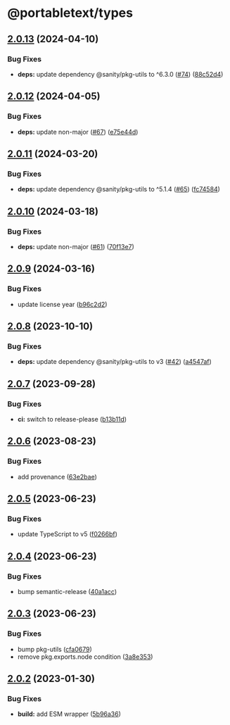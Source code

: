 # @portabletext/types

## [2.0.13](https://github.com/portabletext/types/compare/v2.0.12...v2.0.13) (2024-04-10)


### Bug Fixes

* **deps:** update dependency @sanity/pkg-utils to ^6.3.0 ([#74](https://github.com/portabletext/types/issues/74)) ([88c52d4](https://github.com/portabletext/types/commit/88c52d4fd51da027dc8d64159e3df8b03ba6b205))

## [2.0.12](https://github.com/portabletext/types/compare/v2.0.11...v2.0.12) (2024-04-05)


### Bug Fixes

* **deps:** update non-major ([#67](https://github.com/portabletext/types/issues/67)) ([e75e44d](https://github.com/portabletext/types/commit/e75e44d1c6b8657ffc54f33304afa09c5948d956))

## [2.0.11](https://github.com/portabletext/types/compare/v2.0.10...v2.0.11) (2024-03-20)


### Bug Fixes

* **deps:** update dependency @sanity/pkg-utils to ^5.1.4 ([#65](https://github.com/portabletext/types/issues/65)) ([fc74584](https://github.com/portabletext/types/commit/fc74584c630b4ba61c09d063205c48d50dd97144))

## [2.0.10](https://github.com/portabletext/types/compare/v2.0.9...v2.0.10) (2024-03-18)


### Bug Fixes

* **deps:** update non-major ([#61](https://github.com/portabletext/types/issues/61)) ([70f13e7](https://github.com/portabletext/types/commit/70f13e799a4ea54812f085ef7ab4f7b2cfe1580f))

## [2.0.9](https://github.com/portabletext/types/compare/v2.0.8...v2.0.9) (2024-03-16)


### Bug Fixes

* update license year ([b96c2d2](https://github.com/portabletext/types/commit/b96c2d27986d564e8a8866ad2582623a0d718892))

## [2.0.8](https://github.com/portabletext/types/compare/v2.0.7...v2.0.8) (2023-10-10)


### Bug Fixes

* **deps:** update dependency @sanity/pkg-utils to v3 ([#42](https://github.com/portabletext/types/issues/42)) ([a4547af](https://github.com/portabletext/types/commit/a4547af2a4bef4727ac836e9333a595a23f9b016))

## [2.0.7](https://github.com/portabletext/types/compare/v2.0.6...v2.0.7) (2023-09-28)


### Bug Fixes

* **ci:** switch to release-please ([b13b11d](https://github.com/portabletext/types/commit/b13b11d163b594e25e1b5556a4b5456f1598d637))

## [2.0.6](https://github.com/portabletext/types/compare/v2.0.5...v2.0.6) (2023-08-23)

### Bug Fixes

- add provenance ([63e2bae](https://github.com/portabletext/types/commit/63e2baedf55296256f748ca556c3195151775ece))

## [2.0.5](https://github.com/portabletext/types/compare/v2.0.4...v2.0.5) (2023-06-23)

### Bug Fixes

- update TypeScript to v5 ([f0266bf](https://github.com/portabletext/types/commit/f0266bf1fd73afed415039e7ae2f977b14569d5e))

## [2.0.4](https://github.com/portabletext/types/compare/v2.0.3...v2.0.4) (2023-06-23)

### Bug Fixes

- bump semantic-release ([40a1acc](https://github.com/portabletext/types/commit/40a1acc66e34477699b2a08c5d6df25f02d8c70e))

## [2.0.3](https://github.com/portabletext/types/compare/v2.0.2...v2.0.3) (2023-06-23)

### Bug Fixes

- bump pkg-utils ([cfa0679](https://github.com/portabletext/types/commit/cfa0679892ade4e056df5ce3caaec1dc60ea65ff))
- remove pkg.exports.node condition ([3a8e353](https://github.com/portabletext/types/commit/3a8e353e5de2de1d647d10992e4b0360e2aeab03))

## [2.0.2](https://github.com/portabletext/types/compare/v2.0.1...v2.0.2) (2023-01-30)

### Bug Fixes

- **build:** add ESM wrapper ([5b96a36](https://github.com/portabletext/types/commit/5b96a3625ce429180e953cd073a64b1aa74f4ed7))

